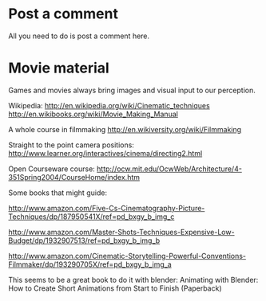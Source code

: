 # Post a comment #

All you need to do is post a comment here.

# Movie material #

Games and movies always bring images and visual input to our perception.


Wikipedia:
http://en.wikipedia.org/wiki/Cinematic_techniques
http://en.wikibooks.org/wiki/Movie_Making_Manual

A whole course in filmmaking
http://en.wikiversity.org/wiki/Filmmaking


Straight to the point camera positions:
http://www.learner.org/interactives/cinema/directing2.html

Open Courseware course:
http://ocw.mit.edu/OcwWeb/Architecture/4-351Spring2004/CourseHome/index.htm

Some books that might guide:

http://www.amazon.com/Five-Cs-Cinematography-Picture-Techniques/dp/187950541X/ref=pd_bxgy_b_img_c

http://www.amazon.com/Master-Shots-Techniques-Expensive-Low-Budget/dp/1932907513/ref=pd_bxgy_b_img_b

http://www.amazon.com/Cinematic-Storytelling-Powerful-Conventions-Filmmaker/dp/193290705X/ref=pd_bxgy_b_img_a

This seems to be a great book to do it with blender:
Animating with Blender: How to Create Short Animations from Start to Finish (Paperback)